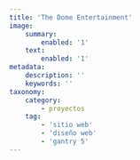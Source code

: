 ```yaml
---
title: 'The Dome Entertainment'
image:
    summary:
        enabled: '1'
    text:
        enabled: '1'
metadata:
    description: ''
    keywords: ''
taxonomy:
    category:
        - proyectos
    tag:
        - 'sitio web'
        - 'diseño web'
        - 'gantry 5'
---
```


